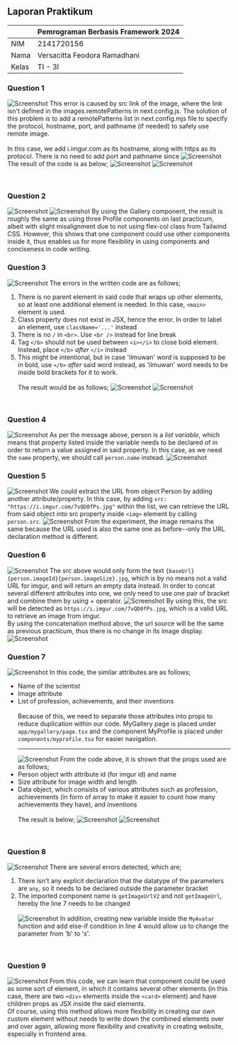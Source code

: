 ## Laporan Praktikum

|  | Pemrograman Berbasis Framework 2024 |
|--|--|
| NIM |  2141720156|
| Nama |  Versacitta Feodora Ramadhani |
| Kelas | TI - 3I |

### Question 1
![Screenshot](README-pic/1.png)
    This error is caused by src link of the image, where the link isn't defined in the images.remotePatterns in next.config.js. The solution of this problem is to add a remotePatterns list in next.config.mjs file to specify the protocol, hostname, port, and pathname (if needed) to safely use remote image.
    <br />
    <br />
    In this case, we add i.imgur.com as its hostname, along with https as its protocol. There is no need to add port and pathname since
![Screenshot](README-pic/2.png)
    The result of the code is as below;
![Screenshot](README-pic/3.png)
![Screenshot](README-pic/4.png)

<br />

### Question 2
![Screenshot](README-pic/5.png)
![Screenshot](README-pic/6.png)
    By using the Gallery component, the result is roughly the same as using three Profile components on last practicum, albeit with slight misalignment due to not using flex-col class from Tailwind CSS. However, this shows that one component could use other components inside it, thus enables us for more flexibility in using components and conciseness in code writing.
<br />

### Question 3
![Screenshot](README-pic/7.png)
The errors in the written code are as follows;
1. There is no parent element in said code that wraps up other elements, so at least one additional element is needed. In this case, `<main>` element is used.
2. Class property does not exist in JSX, hence the error. In order to label an element, use `className='...'` instead
3. There is no `/` in `<br>`. Use `<br />` instead for line break
4. Tag `</b>` should not be used between `<i></i>` to close bold element. Instead, place `</b>` _after_ `</i>` instead
5. This might be intentional, but in case 'ilmuwan' word is supposed to be in bold, use `</b>` _after_ said word instead, as 'ilmuwan' word needs to be inside bold brackets for it to work.
<br /><br />
The result would be as follows;
![Screenshot](README-pic/8.png)
![Screenshot](README-pic/9.png)
<br />

### Question 4
![Screenshot](README-pic/10.png)
    As per the message above, person is a _list variable_, which means that property listed inside the variable needs to be declared of in order to return a value assigned in said property. In this case, as we need the `name` property, we should call `person.name` instead.
![Screenshot](README-pic/11.png)
<br />

### Question 5
![Screenshot](README-pic/12.png)
    We could extract the URL from object Person by adding another attribute/property. In this case, by adding `src: "https://i.imgur.com/7vQD0fPs.jpg"` within the list, we can retrieve the URL from said object into src property inside `<img>` element by calling `person.src`.
![Screenshot](README-pic/13.png)
From the experiment, the image remains the same because the URL used is also the same one as before--only the URL declaration method is different.
<br />

### Question 6
![Screenshot](README-pic/14.png)
The src above would only form the text `{baseUrl}{person.imageId}{person.imageSize}.jpg`, which is by no means not a valid URL for imgur, and will return an empty data instead.
In order to concat several different attributes into one, we only need to use one pair of bracket and combine them by using + operator.
![Screenshot](README-pic/15.png)
By using this, the src will be detected as `https://i.imgur.com/7vQD0fPs.jpg`, which is a valid URL to retrieve an image from imgur.
<br />
By using the concatenation method above, the url source will be the same as previous practicum, thus there is no change in its image display.
![Screenshot](README-pic/13.png)
<br />

### Question 7
![Screenshot](README-pic/16.png)
In this code, the similar attributes are as follows;
- Name of the scientist
- Image attribute
- List of profession, achievements, and their inventions
<br/><br/>
Because of this, we need to separate those attributes into props to reduce duplication within our code. MyGallery page is placed under `app/mygallery/page.tsx` and the component MyProfile is placed under `components/myprofile.tsx` for easier navigation.
<br/><hr/>
![Screenshot](README-pic/17.png)
From the code above, it is shown that the props used are as follows;
- Person object with attribute id (for imgur id) and name
- Size attribute for image width and length
- Data object, which consists of various attributes such as profession, achievements (in form of array to make it easier to count how many achievements they have), and inventions
<br/><br/>
The result is below;
![Screenshot](README-pic/18.png)
![Screenshot](README-pic/19.png)
<br/>

### Question 8
![Screenshot](README-pic/20.png)
There are several errors detected, which are;
1. There isn't any explicit declaration that the datatype of the parameters are `any`, so it needs to be declared outside the parameter bracket
2. The imported component name is `getImageUrlV2` and not `getImageUrl`, hereby the line 7 needs to be changed
<br/><br/>
![Screenshot](README-pic/21.png)
In addition, creating new variable inside the `MyAvatar` function and add else-if condition in line 4 would allow us to change the parameter from 'b' to 's'.
<br/>

### Question 9
![Screenshot](README-pic/22.png)
From this code, we can learn that component could be used as some sort of element, in which it contains several other elements (in this case, there are two `<div>` elements inside the `<card>` element) and have children props as JSX inside the said elements.
<br/>Of course, using this method allows more flexibility in creating our own custom element without needs to write down the combined elements over and over again, allowing more flexibility and creativity in creating website, especially in frontend area.